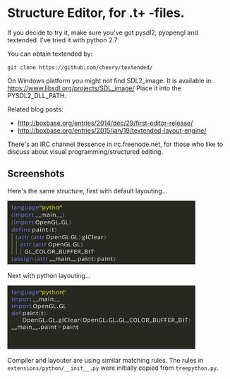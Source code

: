 # Structure Editor, for .t+ -files.

If you decide to try it, make sure you've got pysdl2, pyopengl and textended. I've tried it with python 2.7

You can obtain textended by:

    git clone https://github.com/cheery/textended/

On Windows platform you might not find SDL2_image. It is available in: https://www.libsdl.org/projects/SDL_image/ Place it into the PYSDL2_DLL_PATH.

Related blog posts: 

 * http://boxbase.org/entries/2014/dec/29/first-editor-release/
 * http://boxbase.org/entries/2015/jan/19/textended-layout-engine/

There's an IRC channel #essence in irc.freenode.net, for those who like to discuss about visual programming/structured editing.

## Screenshots

Here's the same structure, first with default layouting...

![python mode off](screenshots/python-mode-off.png)

Next with python layouting...

![python mode on](screenshots/python-mode-on.png)

Compiler and layouter are using similar matching rules. The rules in `extensions/python/__init__.py` were initially copied from `treepython.py`.
